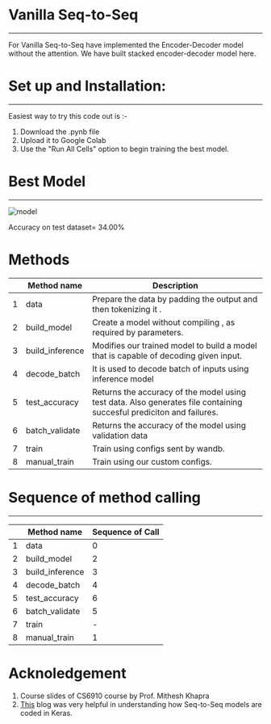 # Vanilla Seq-to-Seq
----------------------------------------------------
 For Vanilla Seq-to-Seq have implemented the Encoder-Decoder model without the attention. We have built stacked encoder-decoder model here.
# Set up and Installation: #
----------------------------------------------------
Easiest way to try this code out is :-
1. Download the .pynb file
2. Upload it to Google Colab
3. Use the "Run All Cells" option to begin training the best model.

# Best Model #
----------------------------------------------------
![model](https://user-images.githubusercontent.com/12824938/119309723-4b516180-bc8c-11eb-9d5e-4a8781bf6e82.png)

Accuracy on test dataset= 34.00%

# Methods #
|   | Method name     | Description                                                                                                          |
|---|-----------------|----------------------------------------------------------------------------------------------------------------------|
| 1 | data            | Prepare the data by padding the output and then tokenizing it .                                                      |
| 2 | build_model     | Create a model without compiling , as required by parameters.                                                        |
| 3 | build_inference | Modifies our trained model to build a model that is capable of decoding given input.                                          |
| 4 | decode_batch    | It is used to decode batch of inputs using inference model                                                           |
| 5 | test_accuracy   | Returns the accuracy of the model using test data. Also generates file containing succesful prediciton and failures.  |
| 6 | batch_validate  | Returns the accuracy of the model using validation data                                                              |
| 7 | train           | Train using configs sent by wandb.                                                                                   |
| 8 | manual_train    | Train using our custom configs.                                                                                      |

# Sequence of method calling #
-------------------------------------------------------
|   | Method name     | Sequence of Call |
|---|-----------------|------------------|
| 1 | data            | 0                |
| 2 | build_model     | 2                |
| 3 | build_inference | 3                |
| 4 | decode_batch    | 4                |
| 5 | test_accuracy   | 6                |
| 6 | batch_validate  | 5                |
| 7 | train           | -                |
| 8 | manual_train    | 1                |
# Acknoledgement #
1. Course slides of CS6910 course by Prof. Mithesh Khapra
2. [This](https://keras.io/examples/nlp/lstm_seq2seq/)  blog was very helpful in understanding how Seq-to-Seq models are coded in Keras. 
